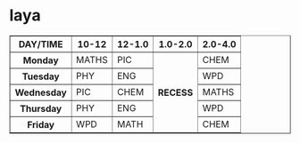 # laya
<html>
<table style border= "1" , >
<tr>
<th>DAY/TIME </th>
<th>10-12</th>
<th>12-1.0</th>
<th >1.0-2.0</th>
<th>2.0-4.0</th>
</tr>
<tr>
<th>Monday</th>
<td>MATHS</td>
<td>PIC</td>
<th rowspan="5">RECESS</th>
<td> CHEM</td>
</tr>
<tr>
<th> Tuesday</th>
<td>PHY</td> 
<td> ENG</td>
<td> WPD</td>
</tr> 
<tr>
<th>Wednesday</th>
<td> PIC</td>
<td> CHEM</td>
<td> MATHS</td> 
</tr>
 <tr>
<th>Thursday</th>
<td> PHY</td>
<td> ENG</td>

<td>WPD</td> 
</tr>
<tr>
<th>Friday</th>
<td>WPD</td>
<td>MATH</td>
<td>CHEM</td> 
</tr>
</table>
</html>
